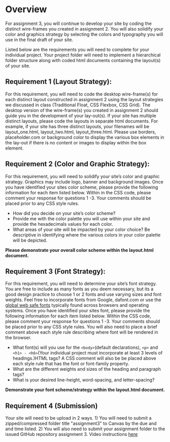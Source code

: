# Overview

For assignment 3, you will continue to develop your site by coding the distinct wire-frames you created in assignment 2.  You will also solidify your color and graphics strategy by selecting the colors and typography you will use in the final draft of your site. 


Listed below are the  requirements you will need to complete for your individual project. Your project folder will need to  implement a hierarchical folder structure along with coded html documents containing the layout(s) of your site.

## Requirement 1 (Layout Strategy): 

For this requirement, you will need to code the desktop wire-frame(s) for each distinct layout constructed in assignment 2 using the layout strategies we discussed in class (Traditional Float, CSS Flexbox, CSS Grid).   The desktop version of the wire-frame(s) you created in assignment 2 should guide you in the development of your lay-out(s). If your site has multiple distinct layouts, please code the layouts in separate html documents.  For example, if your site has three distinct layouts, your filenames will be layout_one.html, layout_two.html, layout_three.html.   Please use borders, placeholder.com or background color to display the various box elements in the lay-out if there is no content or images to display within the box element.

## Requirement 2 (Color and Graphic Strategy): 

For this requirement, you will need to solidify your site’s color and graphic strategy.  Graphics may include logo, banner and background images. Once you have identified your sites color scheme, please provide the following information for each item listed below.  Within in the CSS code, please comment your response for questions 1 -3.  Your comments should be placed prior to any CSS style rules. 

- How did you decide on your site’s color scheme? 
- Provide me with the color palette you will use within your site and provide the hexadecimals values for each color.
- What areas of your site will be impacted by your color choice? Be descriptive in identifying where the various colors in your color palette will be depicted.  

**Please demonstrate your overall color scheme within the layout.html document.**

## Requirement 3 (Font Strategy): 
For this requirement, you will need to determine your site’s font strategy.  You are free to include as many fonts as you deem necessary, but its a good design practice to choose 1 or 2 fonts and use varying sizes and font weights. Feel free to incorporate fonts from Google, dafont.com or use the [global web safe fonts](https://www.w3schools.com/cssref/css_websafe_fonts.asp) typically found across browsers and operating systems.  Once you have identified your sites font, please provide the following information for each item listed below.  Within the CSS code, please comment your response for questions 1 -3.  Your comments should be placed prior to any CSS style rules.  You will also need to place a brief comment above each style rule  describing where font will be rendered in the browser.

- What font(s) will you use for the ```<body>```(default declarations), ```<p>``` and ```<h1> - <h6>```(Your individual project must incorporate at least 3 levels of headings.)HTML tags? A CSS comment will also be be placed above each style rule that has the font or font-family property.
- What are the different weights and sizes of the heading and paragraph tags? 
- What is your desired line-height, word-spacing, and letter-spacing?

**Demonstrate your font scheme/strategy within the layout.html document.**

## Requirement 4 (Submission)
Your site will need to be upload in 2 ways.   1)  You will need to submit a zipped/compressed folder title "assignment3" to Canvas by the due and and time listed.  2) You will also need to submit your assignment folder to the issued GitHub repository assignment 3. Video instructions [here](https://instructorc.github.io/site/slides/presentation/video/github_upload.mp4) 
